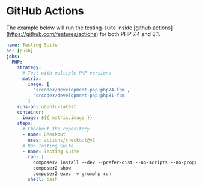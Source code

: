 # GitHub Actions

The example below will run the testing-suite inside [github actions] (https://github.com/features/actions)
for both PHP 7.4 and 8.1.

```yml
name: Testing Suite
on: [push]
jobs:
  PHP:
    strategy:
      # Test with multiple PHP versions  
      matrix:
        image: [
          'srcoder/development-php:php74-fpm',
          'srcoder/development-php:php81-fpm'
        ]
    runs-on: ubuntu-latest
    container:
      image: ${{ matrix.image }}
    steps:
      # Checkout the repository
      - name: Checkout
        uses: actions/checkout@v2
      # Run Testing Suite
      - name: Testing Suite
        run: |
          composer2 install --dev --prefer-dist --no-scripts --no-progress --optimize-autoloader --no-interaction -vvv
          composer2 show
          composer2 exec -v grumphp run
        shell: bash

```
